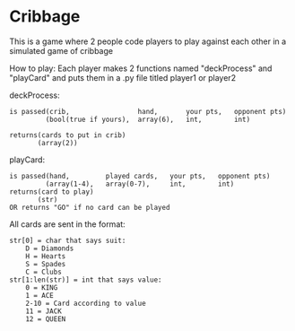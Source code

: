 # Cribbage
This is a game where 2 people code players to play against each other in a simulated game of cribbage

How to play:
Each player makes 2 functions named "deckProcess" and "playCard" and puts them in a .py file titled player1 or player2

deckProcess:

    is passed(crib,                 hand,       your pts,   opponent pts)
             (bool(true if yours),  array(6),   int,        int)
             
    returns(cards to put in crib)
           (array(2))
            
playCard:

    is passed(hand,         played cards,   your pts,   opponent pts)
             (array(1-4),   array(0-7),     int,        int)          
    returns(card to play)
           (str)
    OR returns "GO" if no card can be played
    
All cards are sent in the format:

    str[0] = char that says suit:
        D = Diamonds
        H = Hearts
        S = Spades
        C = Clubs
    str[1:len(str)] = int that says value:
        0 = KING
        1 = ACE
        2-10 = Card according to value
        11 = JACK
        12 = QUEEN
